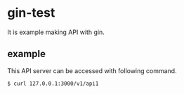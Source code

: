 # gin-test

It is example making API with gin.

## example

This API server can be accessed with following command.

```
$ curl 127.0.0.1:3000/v1/api1
```
